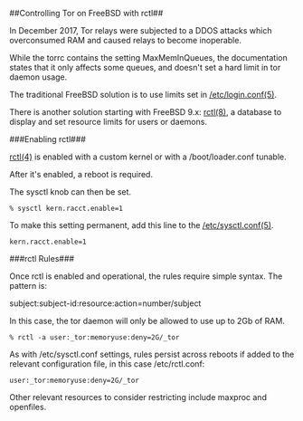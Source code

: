 ##Controlling Tor on FreeBSD with rctl##

In December 2017, Tor relays were subjected to a DDOS attacks which overconsumed RAM and caused relays to become inoperable.

While the torrc contains the setting MaxMemInQueues, the documentation states that it only affects some queues, and doesn't set a hard limit in tor daemon usage.

The traditional FreeBSD solution is to use limits set in [/etc/login.conf(5)](https://www.freebsd.org/cgi/man.cgi?query=login.conf&apropos=0&sektion=5&manpath=FreeBSD+11.1-RELEASE+and+Ports&arch=default&format=html).

There is another solution starting with FreeBSD 9.x: [rctl(8)](https://www.freebsd.org/cgi/man.cgi?query=rctl&sektion=8), a database to display and set resource limits for users or daemons.

###Enabling rctl###

[rctl(4)](https://www.freebsd.org/cgi/man.cgi?query=rctl&sektion=4&apropos=0&manpath=FreeBSD+11.1-RELEASE+and+Ports) is enabled with a custom kernel or with a /boot/loader.conf tunable.

After it's enabled, a reboot is required.

The sysctl knob can then be set.
```
% sysctl kern.racct.enable=1
```
To make this setting permanent, add this line to the [/etc/sysctl.conf(5)](https://www.freebsd.org/cgi/man.cgi?query=sysctl.conf&apropos=0&sektion=5&manpath=FreeBSD+11.1-RELEASE+and+Ports&arch=default&format=html).
```
kern.racct.enable=1
```

###rctl Rules###

Once rctl is enabled and operational, the rules require simple syntax. The pattern is:

subject:subject-id:resource:action=number/subject

In this case, the tor daemon will only be allowed to use up to 2Gb of RAM.
```
% rctl -a user:_tor:memoryuse:deny=2G/_tor
```

As with /etc/sysctl.conf settings, rules persist across reboots if added to the relevant configuration file, in this case /etc/rctl.conf:

```
user:_tor:memoryuse:deny=2G/_tor
```
Other relevant resources to consider restricting include maxproc and openfiles.
